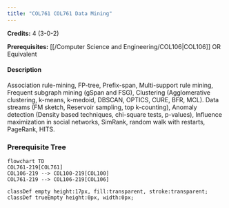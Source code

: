 ```yaml
---
title: "COL761 COL761 Data Mining"
---
```

**Credits:** 4 (3-0-2)

**Prerequisites:** [[/Computer Science and Engineering/COL106|COL106]] OR Equivalent

#### Description
Association rule-mining, FP-tree, Prefix-span, Multi-support rule mining, Frequent subgraph mining (gSpan and FSG), Clustering (Agglomerative clustering, k-means, k-medoid, DBSCAN, OPTICS, CURE, BFR, MCL). Data streams (FM sketch, Reservoir sampling, top k-counting), Anomaly detection (Density based techniques, chi-square tests, p-values), Influence maximization in social networks, SimRank, random walk with restarts, PageRank, HITS.

### Prerequisite Tree

```mermaid
flowchart TD
COL761-219[COL761]
COL106-219 --> COL100-219[COL100]
COL761-219 --> COL106-219[COL106]

classDef empty height:17px, fill:transparent, stroke:transparent;
classDef trueEmpty height:0px, width:0px;
```